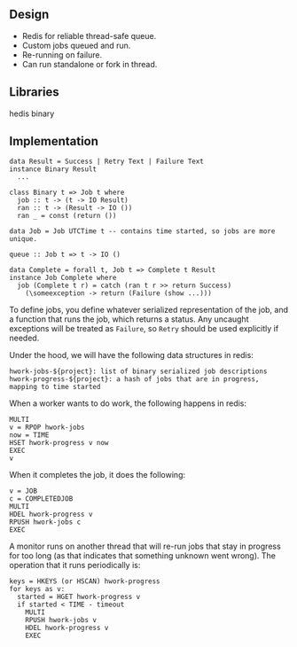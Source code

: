## Design

- Redis for reliable thread-safe queue.
- Custom jobs queued and run.
- Re-running on failure.
- Can run standalone or fork in thread.

## Libraries

hedis
binary

## Implementation

```
data Result = Success | Retry Text | Failure Text
instance Binary Result
  ...

class Binary t => Job t where
  job :: t -> (t -> IO Result)
  ran :: t -> (Result -> IO ())
  ran _ = const (return ())

data Job = Job UTCTime t -- contains time started, so jobs are more unique.

queue :: Job t => t -> IO ()
```

```
data Complete = forall t, Job t => Complete t Result
instance Job Complete where
  job (Complete t r) = catch (ran t r >> return Success)
    (\someexception -> return (Failure (show ...)))
```

To define jobs, you define whatever serialized representation of the
job, and a function that runs the job, which returns a status. Any
uncaught exceptions will be treated as `Failure`, so `Retry` should be
used explicitly if needed.

Under the hood, we will have the following data structures in redis:

```
hwork-jobs-${project}: list of binary serialized job descriptions
hwork-progress-${project}: a hash of jobs that are in progress, mapping to time started
```

When a worker wants to do work, the following happens in redis:

```
MULTI
v = RPOP hwork-jobs
now = TIME
HSET hwork-progress v now
EXEC
v
```

When it completes the job, it does the following:

```
v = JOB
c = COMPLETEDJOB
MULTI
HDEL hwork-progress v
RPUSH hwork-jobs c
EXEC
```

A monitor runs on another thread that will re-run jobs that stay in
progress for too long (as that indicates that something unknown went
wrong). The operation that it runs periodically is:

```
keys = HKEYS (or HSCAN) hwork-progress
for keys as v:
  started = HGET hwork-progress v
  if started < TIME - timeout
    MULTI
    RPUSH hwork-jobs v
    HDEL hwork-progress v
    EXEC
```
